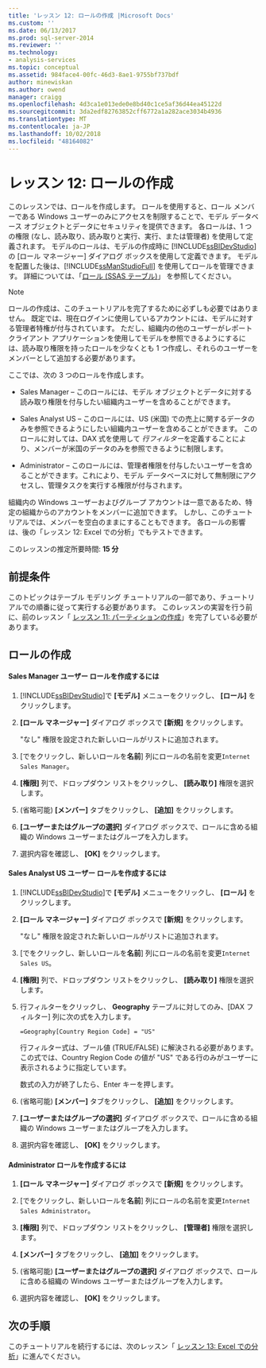 ```yaml
---
title: 'レッスン 12: ロールの作成 |Microsoft Docs'
ms.custom: ''
ms.date: 06/13/2017
ms.prod: sql-server-2014
ms.reviewer: ''
ms.technology:
- analysis-services
ms.topic: conceptual
ms.assetid: 984face4-00fc-46d3-8ae1-9755bf737bdf
author: minewiskan
ms.author: owend
manager: craigg
ms.openlocfilehash: 4d3ca1e013ede0e8bd40c1ce5af36d44ea45122d
ms.sourcegitcommit: 3da2edf82763852cff6772a1a282ace3034b4936
ms.translationtype: MT
ms.contentlocale: ja-JP
ms.lasthandoff: 10/02/2018
ms.locfileid: "48164082"
---
```

# <a name="lesson-12-create-roles"></a>レッスン 12: ロールの作成
  このレッスンでは、ロールを作成します。 ロールを使用すると、ロール メンバーである Windows ユーザーのみにアクセスを制限することで、モデル データベース オブジェクトとデータにセキュリティを提供できます。 各ロールは、1 つの権限 (なし、読み取り、読み取りと実行、実行、または管理者) を使用して定義されます。 モデルのロールは、モデルの作成時に [!INCLUDE[ssBIDevStudio](../includes/ssbidevstudio-md.md)]の [ロール マネージャー] ダイアログ ボックスを使用して定義できます。 モデルを配置した後は、[!INCLUDE[ssManStudioFull](../includes/ssmanstudiofull-md.md)] を使用してロールを管理できます。 詳細については、「[ロール (SSAS テーブル)](tabular-models/roles-ssas-tabular.md)」 を参照してください。  
  
> [!NOTE]  
>  ロールの作成は、このチュートリアルを完了するために必ずしも必要ではありません。 既定では、現在ログインに使用しているアカウントには、モデルに対する管理者特権が付与されています。 ただし、組織内の他のユーザーがレポート クライアント アプリケーションを使用してモデルを参照できるようにするには、読み取り権限を持ったロールを少なくとも 1 つ作成し、それらのユーザーをメンバーとして追加する必要があります。  
  
 ここでは、次の 3 つのロールを作成します。  
  
-   Sales Manager – このロールには、モデル オブジェクトとデータに対する読み取り権限を付与したい組織内ユーザーを含めることができます。  
  
-   Sales Analyst US – このロールには、US (米国) での売上に関するデータのみを参照できるようにしたい組織内ユーザーを含めることができます。 このロールに対しては、DAX 式を使用して *行フィルター*を定義することにより、メンバーが米国のデータのみを参照できるように制限します。  
  
-   Administrator – このロールには、管理者権限を付与したいユーザーを含めることができます。これにより、モデル データベースに対して無制限にアクセスし、管理タスクを実行する権限が付与されます。  
  
 組織内の Windows ユーザーおよびグループ アカウントは一意であるため、特定の組織からのアカウントをメンバーに追加できます。 しかし、このチュートリアルでは、メンバーを空白のままにすることもできます。 各ロールの影響は、後の「レッスン 12: Excel での分析」でもテストできます。  
  
 このレッスンの推定所要時間: **15 分**  
  
## <a name="prerequisites"></a>前提条件  
 このトピックはテーブル モデリング チュートリアルの一部であり、チュートリアルでの順番に従って実行する必要があります。 このレッスンの実習を行う前に、前のレッスン「 [レッスン 11: パーティションの作成](lesson-10-create-partitions.md)」を完了している必要があります。  
  
## <a name="create-roles"></a>ロールの作成  
  
#### <a name="to-create-a-sales-manager-user-role"></a>Sales Manager ユーザー ロールを作成するには  
  
1.  [!INCLUDE[ssBIDevStudio](../includes/ssbidevstudio-md.md)]で **[モデル]** メニューをクリックし、 **[ロール]** をクリックします。  
  
2.  **[ロール マネージャー]** ダイアログ ボックスで **[新規]** をクリックします。  
  
     "なし" 権限を設定された新しいロールがリストに追加されます。  
  
3.  [でをクリックし、新しいロールを**名前**] 列にロールの名前を変更`Internet Sales Manager`。  
  
4.  **[権限]** 列で、ドロップダウン リストをクリックし、 **[読み取り]** 権限を選択します。  
  
5.  (省略可能) **[メンバー]** タブをクリックし、 **[追加]** をクリックします。  
  
6.  **[ユーザーまたはグループの選択]** ダイアログ ボックスで、ロールに含める組織の Windows ユーザーまたはグループを入力します。  
  
7.  選択内容を確認し、 **[OK]** をクリックします。  
  
#### <a name="to-create-a-sales-analyst-us-user-role"></a>Sales Analyst US ユーザー ロールを作成するには  
  
1.  [!INCLUDE[ssBIDevStudio](../includes/ssbidevstudio-md.md)]で **[モデル]** メニューをクリックし、 **[ロール]** をクリックします。  
  
2.  **[ロール マネージャー]** ダイアログ ボックスで **[新規]** をクリックします。  
  
     "なし" 権限を設定された新しいロールがリストに追加されます。  
  
3.  [でをクリックし、新しいロールを**名前**] 列にロールの名前を変更`Internet Sales US`。  
  
4.  **[権限]** 列で、ドロップダウン リストをクリックし、 **[読み取り]** 権限を選択します。  
  
5.  行フィルターをクリックし、 **Geography** テーブルに対してのみ、[DAX フィルター] 列に次の式を入力します。  
  
     `=Geography[Country Region Code] = "US"`  
  
     行フィルター式は、ブール値 (TRUE/FALSE) に解決される必要があります。 この式では、Country Region Code の値が "US" である行のみがユーザーに表示されるように指定しています。  
  
     数式の入力が終了したら、Enter キーを押します。  
  
6.  (省略可能) **[メンバー]** タブをクリックし、 **[追加]** をクリックします。  
  
7.  **[ユーザーまたはグループの選択]** ダイアログ ボックスで、ロールに含める組織の Windows ユーザーまたはグループを入力します。  
  
8.  選択内容を確認し、 **[OK]** をクリックします。  
  
#### <a name="to-create-an-administrator-role"></a>Administrator ロールを作成するには  
  
1.  **[ロール マネージャー]** ダイアログ ボックスで **[新規]** をクリックします。  
  
2.  [でをクリックし、新しいロールを**名前**] 列にロールの名前を変更`Internet Sales Administrator`。  
  
3.  **[権限]** 列で、ドロップダウン リストをクリックし、 **[管理者]** 権限を選択します。  
  
4.  **[メンバー]** タブをクリックし、 **[追加]** をクリックします。  
  
5.  (省略可能) **[ユーザーまたはグループの選択]** ダイアログ ボックスで、ロールに含める組織の Windows ユーザーまたはグループを入力します。  
  
6.  選択内容を確認し、 **[OK]** をクリックします。  
  
## <a name="next-steps"></a>次の手順  
 このチュートリアルを続行するには、次のレッスン「 [レッスン 13: Excel での分析](lesson-12-analyze-in-excel.md)」に進んでください。  
  
  
